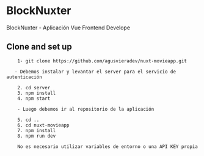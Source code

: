 # BlockNuxter

BlockNuxter - Aplicación Vue Frontend Develope

## Clone and set up

```
    1- git clone https://github.com/agusvieradev/nuxt-movieapp.git

   - Debemos instalar y levantar el server para el servicio de autenticación

    2. cd server
    3. npm install
    4. npm start

    - Luego debemos ir al repositorio de la aplicación

    5. cd ..
    6. cd nuxt-movieapp
    7. npm install
    8. npm run dev

    No es necesario utilizar variables de entorno o una API KEY propia
```


